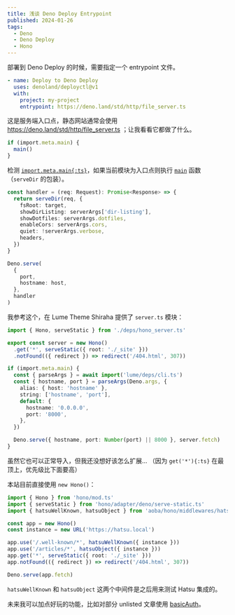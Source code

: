 ```yaml
---
title: 浅谈 Deno Deploy Entrypoint
published: 2024-01-26
tags:
  - Deno
  - Deno Deploy
  - Hono
---
```


部署到 Deno Deploy 的时候，需要指定一个 entrypoint 文件。

```yaml
- name: Deploy to Deno Deploy
  uses: denoland/deployctl@v1
  with:
    project: my-project
    entrypoint: https://deno.land/std/http/file_server.ts
```

这是服务端入口点，静态网站通常会使用 https://deno.land/std/http/file_server.ts ；让我看看它都做了什么。

```ts
if (import.meta.main) {
  main()
}
```

检测 [`import.meta.main{:ts}`](https://docs.deno.com/runtime/manual/runtime/import_meta_api#importmetamain)，如果当前模块为入口点则执行 [`main`](https://deno.land/std@0.213.0/http/file_server.ts?source=#L742) 函数（`serveDir` 的包装）。

```ts
const handler = (req: Request): Promise<Response> => {
  return serveDir(req, {
    fsRoot: target,
    showDirListing: serverArgs['dir-listing'],
    showDotfiles: serverArgs.dotfiles,
    enableCors: serverArgs.cors,
    quiet: !serverArgs.verbose,
    headers,
  })
}

Deno.serve(
  {
    port,
    hostname: host,
  },
  handler
)
```

我参考这个，在 Lume Theme Shiraha 提供了 `server.ts` 模块：

```ts
import { Hono, serveStatic } from './deps/hono_server.ts'

export const server = new Hono()
  .get('*', serveStatic({ root: './_site' }))
  .notFound(({ redirect }) => redirect('/404.html', 307))

if (import.meta.main) {
  const { parseArgs } = await import('lume/deps/cli.ts')
  const { hostname, port } = parseArgs(Deno.args, {
    alias: { host: 'hostname' },
    string: ['hostname', 'port'],
    default: {
      hostname: '0.0.0.0',
      port: '8000',
    },
  })

  Deno.serve({ hostname, port: Number(port) || 8000 }, server.fetch)
}
```

虽然它也可以正常导入，但我还没想好该怎么扩展... （因为 `get('*'){:ts}` 在最顶上，优先级比下面要高）

本站目前直接使用 `new Hono()`：

```ts
import { Hono } from 'hono/mod.ts'
import { serveStatic } from 'hono/adapter/deno/serve-static.ts'
import { hatsuWellKnown, hatsuObject } from 'aoba/hono/middlewares/hatsu.ts'

const app = new Hono()
const instance = new URL('https://hatsu.local')

app.use('/.well-known/*', hatsuWellKnown({ instance }))
app.use('/articles/*', hatsuObject({ instance }))
app.get('*', serveStatic({ root: './_site' }))
app.notFound(({ redirect }) => redirect('/404.html', 307))

Deno.serve(app.fetch)
```

`hatsuWellKnown` 和 `hatsuObject` 这两个中间件是之后用来测试 Hatsu 集成的。

未来我可以加点好玩的功能，比如对部分 unlisted 文章使用 [basicAuth](https://hono.dev/middleware/builtin/basic-auth)。
